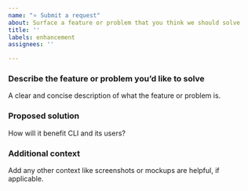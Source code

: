 ```yaml
---
name: "⭐ Submit a request"
about: Surface a feature or problem that you think we should solve
title: ''
labels: enhancement
assignees: ''

---
```


### Describe the feature or problem you’d like to solve

A clear and concise description of what the feature or problem is.

### Proposed solution

How will it benefit CLI and its users?

### Additional context

Add any other context like screenshots or mockups are helpful, if applicable.
